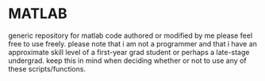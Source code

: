 # MATLAB
generic repository for matlab code authored or modified by me
please feel free to use freely. 
please note that i am not a programmer and that i have an approximate skill level of a first-year grad student or perhaps a late-stage undergrad. keep this in mind when deciding whether or not to use any of these scripts/functions.
